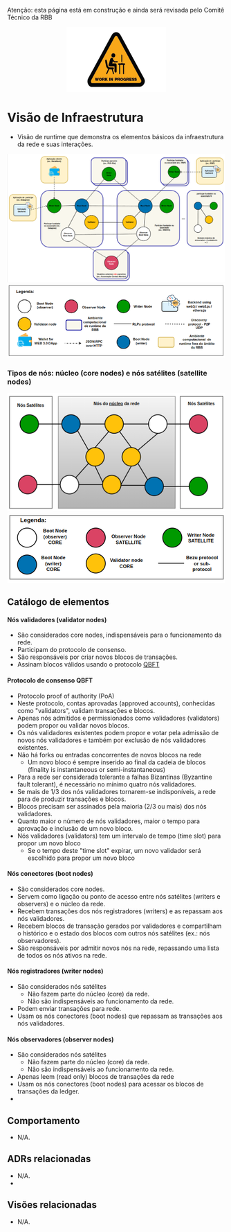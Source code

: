 Atenção: esta página está em construção e ainda será revisada pelo Comitê Técnico da RBB
<p style="text-align: center">  
  <img src="../../imagens/work-in-progress-icon.png" alt="wip" style="height: 150px; width:230px;"/>
</p>

# Visão de Infraestrutura
- Visão de runtime que demonstra os elementos básicos da infraestrutura da rede e suas interações.

![Infra básica da rede](../../imagens/infra-rbb-visao-geral.png)
![Legenda infra básica](../../imagens/legenda-infra-basica.png)


### Tipos de nós: núcleo (core nodes) e nós satélites (satellite nodes)

![Topologia por tipo de nó](../../imagens/core-satellite.png)
![Legenda topologia tipo nó](../../imagens/legenda-core-satellite.png)

## Catálogo de elementos

#### Nós validadores (validator nodes)
- São considerados core nodes, indispensáveis para o funcionamento da rede.
- Participam do protocolo de consenso.
- São responsáveis por criar novos blocos de transações.
- Assinam blocos válidos usando o protocolo [QBFT](https://besu.hyperledger.org/stable/private-networks/concepts/poa)

#### Protocolo de consenso QBFT
- Protocolo proof of authority (PoA)
- Neste protocolo, contas aprovadas (approved accounts), conhecidas como "validators", validam transações e blocos.
- Apenas nós admitidos e permissionados como validadores (validators) podem propor ou validar novos blocos.
- Os nós validadores existentes podem propor e votar pela admissão de novos nós validadores e também por exclusão de nós validadores existentes.
- Não há forks ou entradas concorrentes de novos blocos na rede
  - Um novo bloco é sempre inserido ao final da cadeia de blocos (finality is instantaneous or semi-instantaneous)
- Para a rede ser considerada tolerante a falhas Bizantinas (Byzantine fault tolerant), é necessário no mínimo quatro nós validadores.  
- Se mais de 1/3 dos nós validadores tornarem-se indisponíveis, a rede para de produzir transações e blocos.
- Blocos precisam ser assinados pela maioria (2/3 ou mais) dos nós validadores.
- Quanto maior o número de nós validadores, maior o tempo para aprovação e inclusão de um novo bloco.
- Nós validadores (validators) tem um intervalo de tempo (time slot) para propor um novo bloco
  - Se o tempo deste "time slot" expirar, um novo validador será escolhido para propor um novo bloco

#### Nós conectores (boot nodes)
- São considerados core nodes.
- Servem como ligação ou ponto de acesso entre nós satélites (writers e observers) e o núcleo da rede.
- Recebem transações dos nós registradores (writers) e as repassam aos nós validadores.
- Recebem blocos de transação gerados por validadores e compartilham o histórico e o estado dos blocos com outros nós satélites (ex.: nós observadores).
- São responsáveis por admitir novos nós na rede, repassando uma lista de todos os nós ativos na rede.

#### Nós registradores (writer nodes)
- São considerados nós satélites
    - Não fazem parte do núcleo (core) da rede.
    - Não são indispensáveis ao funcionamento da rede.
- Podem enviar transações para rede.
- Usam os nós conectores (boot nodes) que repassam as transações aos nós validadores.

#### Nós observadores (observer nodes)
- São considerados nós satélites
  - Não fazem parte do núcleo (core) da rede.
  - Não são indispensáveis ao funcionamento da rede.
- Apenas leem (read only) blocos de transações da rede
- Usam os nós conectores (boot nodes) para acessar os blocos de transações da ledger.
- 
## Comportamento
- N/A.

## ADRs relacionadas
- N/A.
- 
## Visões relacionadas
- N/A.